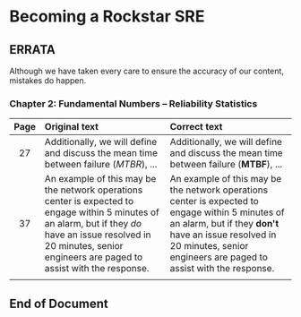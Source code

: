 # Becoming a Rockstar SRE

## ERRATA

Although we have taken every care to ensure the accuracy of our content, mistakes do happen.

### Chapter 2: Fundamental Numbers – Reliability Statistics

| **Page** | **Original text** | **Correct text** |
|:---:|:------------|:------------|
| 27 | Additionally, we will define and discuss the mean time between failure (_MTBR_), ... |Additionally, we will define and discuss the mean time between failure (**MTBF**), ... |
| 37 | An example of this may be the network operations center is expected to engage within 5 minutes of an alarm, but if they _do_ have an issue resolved in 20 minutes, senior engineers are paged to assist with the response. | An example of this may be the network operations center is expected to engage within 5 minutes of an alarm, but if they **don't** have an issue resolved in 20 minutes, senior engineers are paged to assist with the response. |
|  |  |  |

## End of Document
